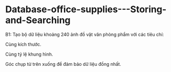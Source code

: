 # Database-office-supplies---Storing-and-Searching

B1: Tạo bộ dữ liệu khoảng 240 ảnh đồ vật văn phòng phẩm với các tiêu chí:

Cùng kích thước.

Cùng tỷ lệ khung hình.

Góc chụp từ trên xuống để đảm bảo dữ liệu đồng nhất.

